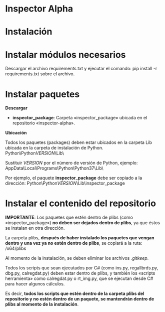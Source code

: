 # Inspector Alpha



# Instalación


# Instalar módulos necesarios

Descargar el archivo requirements.txt y ejecutar el comando:
    pip install -r requirements.txt
sobre el archivo.


# Instalar paquetes


**Descargar**

* **inspector_package**: Carpeta «inspector_package» ubicada en el repositorio «inspector-alpha».


**Ubicación**

Todos los paquetes (packages) deben estar ubicados en la carpeta Lib ubicada en la carpeta de instalación de Python.
    Python\Python*VERSION*\Lib\

Sustituir *VERSION* por el número de versión de Python, ejemplo: 
    AppData\Local\Programs\Python\Python37\Lib\

Por ejemplo, el paquete **inspector_package** debe ser copiado a la dirección:
    Python\Python*VERSION*\Lib\inspector_package


# Instalar el contenido del repositorio

**IMPORTANTE**: Los paquetes que estén dentro de plibs (como «inspector_package») **no deben ser dejados dentro de plibs**, ya que éstos se instalan en otra dirección.


La carpeta plibs, **después de haber instalado los paquetes que vengan dentro y una vez ya no estén dentro de plibs**, se copiará a la ruta:
    /x64/plibs

Al momento de la instalación, se deben eliminar los archivos *.gitkeep*.

Todos los scripts que sean ejecutados por C# (como ins.py, regallbrds.py, dbg.py, calregdat.py) deben estar dentro de plibs, y también los «scripts herramienta» como calregdat.py o rt_img.py, que se ejecutan desde C# para hacer algunos cálculos. 

Es decir, **todos los scripts que estén dentro de la carpeta plibs del repositorio y no estén dentro de un paquete, se mantendrán dentro de plibs al momento de la instalación**.
